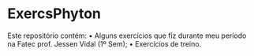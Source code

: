 # ExercsPhyton

Este repositório contém:
  • Alguns exercícios que fiz durante meu período na Fatec prof. Jessen Vidal (1º Sem);
  • Exercícios de treino.
